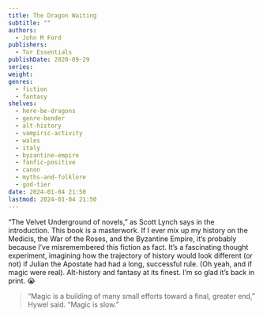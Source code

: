 ```yaml
---
title: The Dragon Waiting
subtitle: ""
authors:
  - John M Ford
publishers:
  - Tor Essentials
publishDate: 2020-09-29
series: 
weight: 
genres:
  - fiction
  - fantasy
shelves:
  - here-be-dragons
  - genre-bender
  - alt-history
  - vampiric-activity
  - wales
  - italy
  - byzantine-empire
  - fanfic-positive
  - canon
  - myths-and-folklore
  - god-tier
date: 2024-01-04 21:50
lastmod: 2024-01-04 21:50
---
```

“The Velvet Underground of novels,” as Scott Lynch says in the introduction. This book is a masterwork. If I ever mix up my history on the Medicis, the War of the Roses, and the Byzantine Empire, it’s probably because I’ve misremembered this fiction as fact. It’s a fascinating thought experiment, imagining how the trajectory of history would look different (or not) if Julian the Apostate had had a long, successful rule. (Oh yeah, and if magic were real). Alt-history and fantasy at its finest. I’m so glad it’s back in print. 😭 

> “Magic is a building of many small efforts toward a final, greater end,” Hywel said. “Magic is slow.”